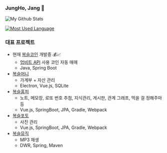 ### JungHo, Jang 👋

![My Github Stats](https://github-readme-stats.vercel.app/api?username=setvect&show_icons=true)

[![Most Used Language](https://github-readme-stats.vercel.app/api/top-langs/?username=setvect&layout=compact&hide=XML,HTML,css,scss,PHP&langs_count=5)](https://github.com/anuraghazra/github-readme-stats)

### 대표 프로젝트
- 현재 [복슬코인](https://github.com/setvect/BokslCoin/tree/develop) 개발중 💰📈
  - [업비트 API](https://docs.upbit.com) 사용 코인 자동 매매
  - Java, Spring Boot
- [복슬머니](https://github.com/setvect/BokslMoneyApp)
  - 가계부 + 자산 관리
  - Electron, Vue.js, SQLite
- [복슬홈피](https://github.com/setvect/BokslPortal)
  - 노트, 메모장, 로또 번호 추첨, 지식관리, 게시판, 관계 그래프, 먹을 걸 정해주마 등
  - Vue.js, SpringBoot, JPA, Gradle, Webpack
- [복슬포토](https://github.com/setvect/BokslPortal)
  - 사진 관리
  - Vue.js, SpringBoot, JPA, Gradle, Webpack
- [복슬뮤직](https://github.com/setvect/BokslMusic)
  - MP3 재생
  - DWR, Spring, Maven
